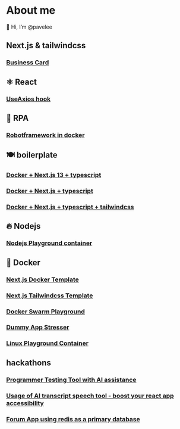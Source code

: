 # About me

👋 Hi, I’m @pavelee

## Next.js & tailwindcss
### [Business Card](https://github.com/pavelee/business-card)
## ⚛️ React
### [UseAxios hook](https://github.com/pavelee/useaxios)
## 🤖 RPA
### [Robotframework in docker](https://github.com/pavelee/robot-framework-docker)
## 🍽️ boilerplate
### [Docker + Next.js 13 + typescript](https://github.com/pavelee/docker-next13)
### [Docker + Next.js + typescript](https://github.com/pavelee/next-js-docker)
### [Docker + Next.js + typescript + tailwindcss](https://github.com/pavelee/next-js-tailwindcss-docker)
## 🔥 Nodejs
### [Nodejs Playground container](https://github.com/pavelee/nodejs-docker)
## 🐳 Docker
### [Next.js Docker Template](https://github.com/pavelee/next-js-docker)
### [Next.js Tailwindcss Template](https://github.com/pavelee/next-js-tailwindcss-docker)
### [Docker Swarm Playground](https://github.com/pavelee/docker-swarm-playground)
### [Dummy App Stresser](https://github.com/pavelee/dummy-app-stresser)
### [Linux Playground Container](https://github.com/pavelee/linux-docker)
## hackathons
### [Programmer Testing Tool with AI assistance](https://github.com/pavelee/dev-gym)
### [Usage of AI transcript speech tool - boost your react app accessibility](https://github.com/pavelee/react-deepgram-example)
### [Forum App using redis as a primary database](https://github.com/pavelee/stoa-redis-stack)
